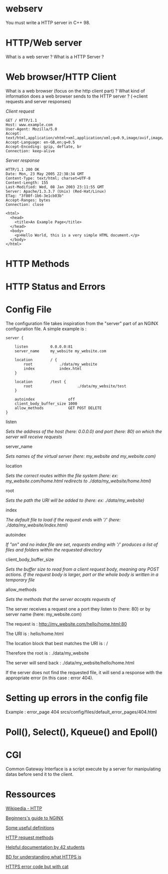 # webserv
You must write a HTTP server in C++ 98.

# HTTP/Web server

What is a web server ? What is a HTTP Server ?

# Web browser/HTTP Client

What is a web browser (focus on the http client part) ? What kind of information does a web browser sends to the HTTP server ? (->client requests and server responses)

*Client request*
```
GET / HTTP/1.1
Host: www.example.com
User-Agent: Mozilla/5.0
Accept: text/html,application/xhtml+xml,application/xml;q=0.9,image/avif,image/webp,*/*;q=0.8
Accept-Language: en-GB,en;q=0.5
Accept-Encoding: gzip, deflate, br
Connection: keep-alive
```


*Server response*
```
HTTP/1.1 200 OK
Date: Mon, 23 May 2005 22:38:34 GMT
Content-Type: text/html; charset=UTF-8
Content-Length: 155
Last-Modified: Wed, 08 Jan 2003 23:11:55 GMT
Server: Apache/1.3.3.7 (Unix) (Red-Hat/Linux)
ETag: "3f80f-1b6-3e1cb03b"
Accept-Ranges: bytes
Connection: close

<html>
  <head>
    <title>An Example Page</title>
  </head>
  <body>
    <p>Hello World, this is a very simple HTML document.</p>
  </body>
</html>
```


# HTTP Methods


# HTTP Status and Errors


# Config File

The configuration file takes inspiration from the "server" part of an NGINX configuration file. A simple example is :


```
server {

	listen			0.0.0.0:81
	server_name		my_website my_website.com

	location		/ {
		root			./data/my_website
		index			index.html
	}

	location		/test {
		root					./data/my_website/test
	}
	
	autoindex				off
	client_body_buffer_size	1000
	allow_methods			GET POST DELETE
}
```


listen

*Sets the address of the host (here: 0.0.0.0) and port (here: 80) on which the server will receive requests*

server_name

*Sets names of the virtual server (here: my_website and my_website.com)*

location

*Sets the correct routes within the file system (here: ex: my_website.com/home.html redirects to ./data/my_website/home.html)*

root

*Sets the path the URI will be added to (here: ex: ./data/my_website)*

index

*The default file to load if the request ends with '/' (here: ./data/my_website/index.html)*

autoindex

*If "on" and no index file are set, requests ending with '/' produces a list of files and folders within the requested directory*

client_body_buffer_size

*Sets the buffer size to read from a client request body, meaning any POST actions. If the request body is larger, part or the whole body is written in a temporary file*

allow_methods

*Sets the methods that the server accepts requests of*

The server receives a request one a port they listen to (here: 80) or by server name (here: my_website.com)

The request is : http://my_website.com/hello/home.html:80

The URI is : hello/home.html

The location block that best matches the URI is : /

Therefore the root is : ./data/my_website

The server will send back : ./data/my_website/hello/home.html

If the server does not find the requested file, it will send a response with the appropriate error (in this case : error 404).

# Setting up errors in the config file

Example : error_page 404 srcs/config/files/default_error_pages/404.html

# Poll(), Select(), Kqueue() and Epoll()


# CGI

Common Gateway Interface is a script execute by a server for manipulating datas before send it to the client.


# Ressources

[Wikipedia - HTTP](https://en.wikipedia.org/wiki/Hypertext_Transfer_Protocol)

[Beginners's guide to NGINX](http://nginx.org/en/docs/beginners_guide.html#conf_structure)

[Some useful definitions](http://nginx.org/en/docs/http/ngx_http_core_module.html)

[HTTP request methods](https://developer.mozilla.org/en-US/docs/Web/HTTP/Methods)

[Helpful documentation by 42 students](https://webserv42.notion.site/Webserv-cbb6ab4136ba4b4c8cb4f98109d5fc1f)

[BD for understanding what HTTPS is](https://howhttps.works/fr/)

[HTTPS error code but with cat](https://http.cat/)
